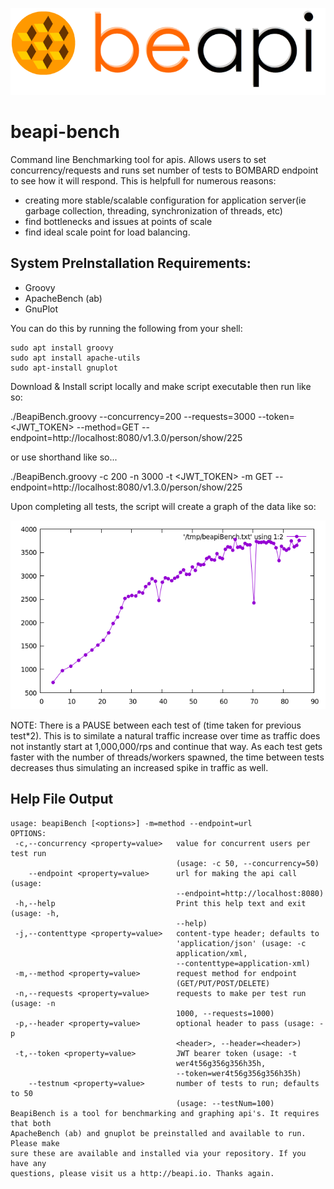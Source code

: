![alt text](https://github.com/orubel/logos/blob/master/beapi_logo_large.png)

# beapi-bench

Command line Benchmarking tool for apis. Allows users to set concurrency/requests and runs set number of tests to BOMBARD endpoint to see how it will respond. This is helpfull for numerous reasons:

- creating more stable/scalable configuration for application server(ie garbage collection, threading, synchronization of threads, etc)
- find bottlenecks and issues at points of scale
- find ideal scale point for load balancing.

## System PreInstallation Requirements: 
- Groovy
- ApacheBench (ab)
- GnuPlot

You can do this by running the following from your shell:
~~~~
sudo apt install groovy
sudo apt install apache-utils
sudo apt-install gnuplot
~~~~

Download & Install script locally and make script executable then run like so:

./BeapiBench.groovy --concurrency=200 --requests=3000 --token=<JWT_TOKEN> --method=GET --endpoint=http://localhost:8080/v1.3.0/person/show/225

or use shorthand like so...

./BeapiBench.groovy -c 200 -n 3000 -t <JWT_TOKEN> -m GET --endpoint=http://localhost:8080/v1.3.0/person/show/225

Upon completing all tests, the script will create a graph of the data like so:

![alt text](https://github.com/orubel/logos/blob/master/beapibench.png)

NOTE: There is a PAUSE between each test of (time taken for previous test*2). This is to similate a natural traffic increase over time as traffic does not instantly start at 1,000,000/rps and continue that way. As each test gets faster with the number of threads/workers spawned, the time between tests decreases thus simulating an increased spike in traffic as well.

## Help File Output 
~~~~
usage: beapiBench [<options>] -m=method --endpoint=url
OPTIONS:
 -c,--concurrency <property=value>   value for concurrent users per test run
                                     (usage: -c 50, --concurrency=50)
    --endpoint <property=value>      url for making the api call (usage:
                                     --endpoint=http://localhost:8080)
 -h,--help                           Print this help text and exit (usage: -h,
                                     --help)
 -j,--contenttype <property=value>   content-type header; defaults to
                                     'application/json' (usage: -c
                                     application/xml,
                                     --contenttype=application-xml)
 -m,--method <property=value>        request method for endpoint
                                     (GET/PUT/POST/DELETE)
 -n,--requests <property=value>      requests to make per test run (usage: -n
                                     1000, --requests=1000)
 -p,--header <property=value>        optional header to pass (usage: -p
                                     <header>, --header=<header>)
 -t,--token <property=value>         JWT bearer token (usage: -t
                                     wer4t56g356g356h35h,
                                     --token=wer4t56g356g356h35h)
    --testnum <property=value>       number of tests to run; defaults to 50
                                     (usage: --testNum=100)
BeapiBench is a tool for benchmarking and graphing api's. It requires that both
ApacheBench (ab) and gnuplot be preinstalled and available to run. Please make
sure these are available and installed via your repository. If you have any
questions, please visit us a http://beapi.io. Thanks again.
~~~~

